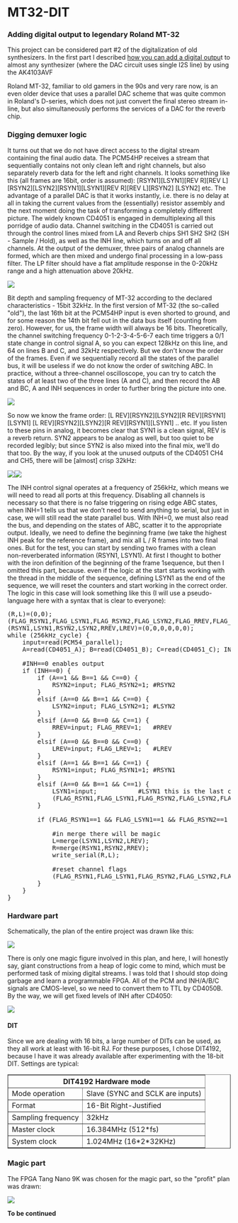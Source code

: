 # MT32-DIT
<h3>Adding digital output to legendary Roland MT-32</h3>
<p>
This project can be considered part #2 of the digitalization of old synthesizers. In the first part I described <a href="https://github.com/vetal-esher/18bit-DIT">how you can add a  digital outpu</a>t to almost any synthesizer (where the DAC circuit uses single I2S line) by using the AK4103AVF</p>

<p>
Roland MT-32, familiar to old gamers in the 90s and very rare now, is an even older device that uses a parallel DAC scheme that was 
quite common in Roland's D-series, which does not just convert the final stereo stream in-line, but also simultaneously performs 
the services of a DAC for the reverb chip.</p>

<h3>Digging demuxer logic</h4>

<p>
It turns out that we do not have direct access to the digital stream containing the final audio data. The PCM54HP receives a stream 
that sequentially contains not only clean left and right channels, but also separately reverb data for the left and right channels. 
It looks something like this (all frames are 16bit, order is assumed): [RSYN1][LSYN1][REV R][REV L][RSYN2][LSYN2][RSYN1][LSYN1][REV R][REV L][RSYN2] [LSYN2] etc. 
The advantage of a parallel DAC is that it works instantly, i.e. there is no delay at all in taking the current values ​​
from the (essentially) resistor assembly and the next moment doing the task of transforming a completely different picture. 
The widely known CD4051 is engaged in demultiplexing all this porridge of audio data. Channel switching in the CD4051 is carried out 
through the control lines mixed from LA and Reverb chips SH1 SH2 SH2 (SH - Sample / Hold), as well as the INH line, which turns on and off 
all channels. At the output of the demuxer, three pairs of analog channels are formed, which are then mixed and undergo final 
processing in a low-pass filter. The LP filter should have a flat amplitude response in the 0-20kHz range and a high attenuation above 20kHz.
</p>

<p><img src="images/schematic.png"></p>

<p>
Bit depth and sampling frequency of MT-32 according to the declared characteristics - 15bit 32kHz. In the first version of MT-32 
(the so-called "old"), the last 16th bit at the PCM54HP input is even shorted to ground, and for some reason the 14th bit fell out 
in the data bus itself (counting from zero). However, for us, the frame width will always be 16 bits. Theoretically, the channel 
switching frequency 0-1-2-3-4-5-6-7 each time triggers a 0/1 state change in control signal A, so you can expect 128kHz on this line, 
and 64 on lines B and C, and 32kHz respectively. But we don't know the order of the frames. Even if we sequentially record all the 
states of the parallel bus, it will be useless if we do not know the order of switching ABC. In practice, without a three-channel 
oscilloscope, you can try to catch the states of at least two of the three lines (A and C), and then record the AB and BC, A and 
INH sequences in order to further bring the picture into one.
</p>
<p><img src="images/INH-A-B-C.png"></p>
<p>

So now we know the frame order: [L REV][RSYN2][LSYN2][R REV][RSYN1][LSYN1] [L REV][RSYN2][LSYN2][R REV][RSYN1][LSYN1] .. etc. 
If you listen to these pins in analog, it becomes clear that SYN1 is a clean signal, REV is a reverb return. SYN2 appears to be 
analog as well, but too quiet to be recorded legibly; but since SYN2 is also mixed into the final mix, we'll do that too. 
By the way, if you look at the unused outputs of the CD4051 CH4 and CH5, there will be [almost] crisp 32kHz:

<p><img src="images/CH4.png"><img src="images/CH5.png"></p>

The INH control signal operates at a frequency of 256kHz, which means we will need to read all ports at this frequency. 
Disabling all channels is necessary so that there is no false triggering on rising edge ABC states, when INH=1 tells us that 
we don’t need to send anything to serial, but just in case, we will still read the state parallel bus. With INH=0, we must 
also read the bus, and depending on the states of ABC, scatter it to the appropriate output. Ideally, we need to define the 
beginning frame (we take the highest INH peak for the reference frame), and mix all L / R frames into two final ones. But for 
the test, you can start by sending two frames with a clean non-reverberated information (RSYN1, LSYN1). At first I thought to 
bother with the iron definition of the beginning of the frame 1sequence, but then I omitted this part, because. even if the logic 
at the start starts working with the thread in the middle of the sequence, defining LSYN1 as the end of the sequence, we will 
reset the counters and start working in the correct order. The logic in this case will look something like this (I will use a 
pseudo-language here with a syntax that is clear to everyone):
<pre>
(R,L)=(0,0);
(FLAG_RSYN1,FLAG_LSYN1,FLAG_RSYN2,FLAG_LSYN2,FLAG_RREV,FLAG_LREV)=(0,0,0,0,0,0);
(RSYN1,LSYN1,RSYN2,LSYN2,RREV,LREV)=(0,0,0,0,0,0);
while (256kHz_cycle) {
	input=read(PCM54_parallel);
	A=read(CD4051_A); B=read(CD4051_B); C=read(CD4051_C); INH=read(CD4051_INH);

	#INH==0 enables output
	if (INH==0) {
		if (A==1 && B==1 && C==0) {
			RSYN2=input; FLAG_RSYN2=1; #RSYN2
		}
		elsif (A==0 && B==1 && C==0) {
			LSYN2=input; FLAG_LSYN2=1; #LSYN2
		}
		elsif (A==0 && B==0 && C==1) {
			RREV=input; FLAG_RREV=1;   #RREV
		}
		elsif (A==0 && B==0 && C==0) {
			LREV=input; FLAG_LREV=1;   #LREV
		}
		elsif (A==1 && B==1 && C==1) {
			RSYN1=input; FLAG_RSYN1=1; #RSYN1
		}
		elsif (A==0 && B==1 && C==1) {
			LSYN1=input; 		   #LSYN1 this is the last channel in frame
			(FLAG_RSYN1,FLAG_LSYN1,FLAG_RSYN2,FLAG_LSYN2,FLAG_RREV,FLAG_LREV)=(1,1,1,1,1,1);
		}

		if (FLAG_RSYN1==1 && FLAG_LSYN1==1 && FLAG_RSYN2==1 && FLAG_LSYN2==1 && FLAG_RREV==1 && FLAG_LREV==1) {

			#in merge there will be magic
			L=merge(LSYN1,LSYN2,LREV);
			R=merge(RSYN1,RSYN2,RREV);
			write_serial(R,L); 

			#reset channel flags
			(FLAG_RSYN1,FLAG_LSYN1,FLAG_RSYN2,FLAG_LSYN2,FLAG_RREV,FLAG_LREV)=(0,0,0,0,0,0);
		}
	}
}
</pre>

<h3>Hardware part</h3>

<p>Schematically, the plan of the entire project was drawn like this:</p>
<p><img src="images/profit.png"></p>
<p>
There is only one magic figure involved in this plan, and here, I will honestly say, giant constructions from a heap of logic come to mind, which must be performed
task of mixing digital streams. I was told that I should stop doing garbage and learn a programmable FPGA. All of the PCM and INH/A/B/C signals are CMOS-level, so
we need to convert them to TTL by CD4050B. By the way, we will get fixed levels of INH after CD4050:
</p>
<p><img src="images/after4050.png"></p>
<h4>DIT</h4>
<p>
Since we are dealing with 16 bits, a large number of DITs can be used, as they all work at least with 16-bit RJ. For these purposes, I chose DIT4192, because I have
it was already available after experimenting with the 18-bit DIT. Settings are typical:
<table border="1">
<tr><th colspan="2">DIT4192 Hardware mode</th></tr>
<tr><td>Mode operation</td><td>Slave (SYNC and SCLK are inputs)</td></tr>
<tr><td>Format</td><td>16-Bit Right-Justified</td></tr>
<tr><td>Sampling frequency</td><td>32kHz</td></tr>
<tr><td>Master clock</td><td>16.384MHz (512*fs)</td></tr>
<tr><td>System clock</td><td>1.024MHz (16*2*32KHz)</td></tr>
</table>
</p>

<h3>Magic part</h3>
<p>The FPGA Tang Nano 9K was chosen for the magic part, so the "profit" plan was drawn:</p>
<p><img src="images/profit2.png"></p>
<p><strong>To be continued</strong></p>
